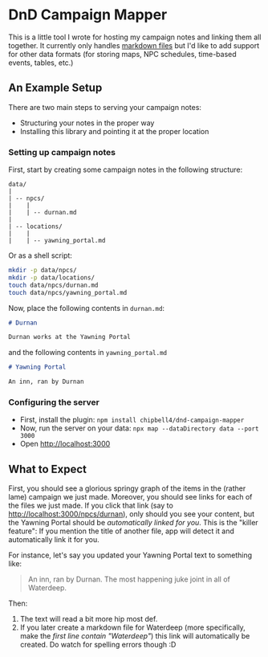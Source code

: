 # DnD Campaign Mapper
This is a little tool I wrote for hosting my campaign notes and linking them all together.
It currently only handles [markdown files](https://github.com/adam-p/markdown-here/wiki/Markdown-Cheatsheet)
but I'd like to add support for other data formats (for storing maps, NPC schedules, time-based events, tables, etc.)

## An Example Setup

There are two main steps to serving your campaign notes:
- Structuring your notes in the proper way
- Installing this library and pointing it at the proper location

### Setting up campaign notes
First, start by creating some campaign notes in the following structure:

```
data/
|
| -- npcs/
|    |
|    | -- durnan.md
|
| -- locations/
|    |
|    | -- yawning_portal.md
```

Or as a shell script:

```bash
mkdir -p data/npcs/
mkdir -p data/locations/
touch data/npcs/durnan.md
touch data/npcs/yawning_portal.md
```

Now, place the following contents in `durnan.md`:

```markdown
# Durnan

Durnan works at the Yawning Portal
```

and the following contents in `yawning_portal.md`

```markdown
# Yawning Portal

An inn, ran by Durnan
```

### Configuring the server
- First, install the plugin: `npm install chipbell4/dnd-campaign-mapper`
- Now, run the server on your data: `npx map --dataDirectory data --port 3000`
- Open [http://localhost:3000](http://localhost:3000)


## What to Expect
First, you should see a glorious springy graph of the items in the (rather lame) campaign we just made.
Moreover, you should see links for each of the files we just made.
If you click that link (say to [http://localhost:3000/npcs/durnan](http://localhost:3000/npcs/durnan)), only should you see your content,
but the Yawning Portal should be _automatically linked for you_. This is the "killer feature":
If you mention the title of another file, app will detect it and automatically link it for you.

For instance, let's say you updated your Yawning Portal text to something like:

> An inn, ran by Durnan. The most happening juke joint in all of Waterdeep.

Then:
1) The text will read a bit more hip most def.
2) If you later create a markdown file for Waterdeep (more specifically, make the _first line contain "Waterdeep"_) this link will automatically be created. Do watch for spelling errors though :D

